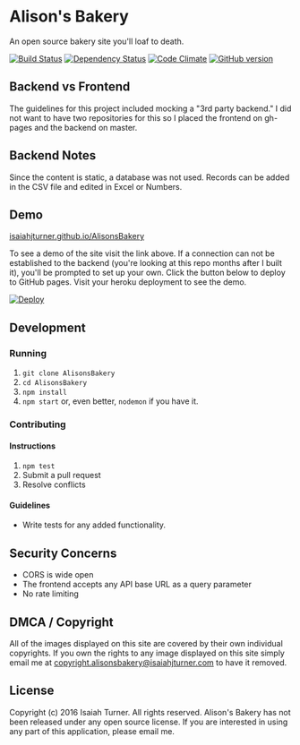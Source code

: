 # Alison's Bakery
An open source bakery site you'll loaf to death.

[![Build Status](https://travis-ci.org/IsaiahJTurner/AlisonsBakery.svg?branch=master)](https://travis-ci.org/IsaiahJTurner/AlisonsBakery) [![Dependency Status](https://david-dm.org/IsaiahJTurner/AlisonsBakery.svg)](https://david-dm.org/IsaiahJTurner/AlisonsBakery) [![Code Climate](https://codeclimate.com/github/IsaiahJTurner/AlisonsBakery/badges/gpa.svg)](https://codeclimate.com/github/IsaiahJTurner/AlisonsBakery) [![GitHub version](https://badge.fury.io/gh/IsaiahJTurner%2FAlisonsBakery.svg)](https://badge.fury.io/gh/IsaiahJTurner%2FAlisonsBakery)

## Backend vs Frontend
The guidelines for this project included mocking a "3rd party backend." I did not want to have two repositories for this so I placed the frontend on gh-pages and the backend on master.

## Backend Notes
Since the content is static, a database was not used. Records can be added in the CSV file and edited in Excel or Numbers.

## Demo
[isaiahjturner.github.io/AlisonsBakery](https://isaiahjturner.github.io/AlisonsBakery)

To see a demo of the site visit the link above. If a connection can not be established to the backend (you're looking at this repo months after I built it), you'll be prompted to set up your own. Click the button below to deploy to GitHub pages. Visit your heroku deployment to see the demo.

[![Deploy](https://www.herokucdn.com/deploy/button.svg)](https://heroku.com/deploy)


## Development
### Running
1. `git clone AlisonsBakery`
2. `cd AlisonsBakery`
3. `npm install`
4. `npm start` or, even better, `nodemon` if you have it.

### Contributing

#### Instructions
1. `npm test`
2. Submit a pull request
3. Resolve conflicts

#### Guidelines
- Write tests for any added functionality.

## Security Concerns
- CORS is wide open
- The frontend accepts any API base URL as a query parameter
- No rate limiting

## DMCA / Copyright
All of the images displayed on this site are covered by their own individual copyrights. If you own the rights to any image displayed on this site simply email me at copyright.alisonsbakery@isaiahjturner.com to have it removed.

## License
Copyright (c) 2016 Isaiah Turner. All rights reserved.
Alison's Bakery has not been released under any open source license. If you are interested in using any part of this application, please email me.
